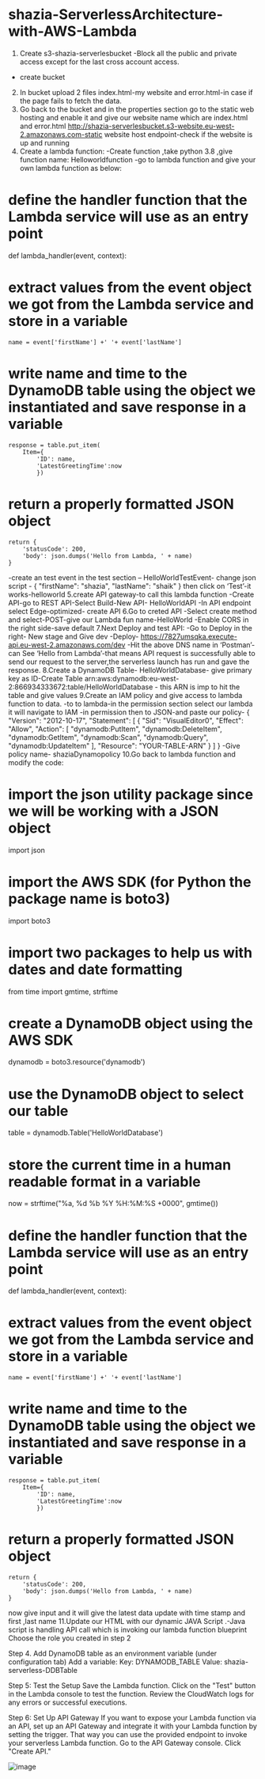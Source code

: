 # shazia-ServerlessArchitecture-with-AWS-Lambda
1.	Create s3-shazia-serverlesbucket
-Block all the public and private access except for the last cross account access.
- create bucket

2.	In bucket upload 2 files index.html-my website and error.html-in case if the page fails to fetch the data.
3.	Go back to the bucket and in the properties section go to the static web hosting and enable it and give our website name which are index.html and error.html
http://shazia-serverlesbucket.s3-website.eu-west-2.amazonaws.com-static website host endpoint-check if the website is up and running
4.	Create a lambda function:
-Create function ,take python 3.8 ,give function name: Helloworldfunction
-go to lambda function and give your own lambda function as below:
# define the handler function that the Lambda service will use as an entry point
def lambda_handler(event, context):
# extract values from the event object we got from the Lambda service and store in a variable
    name = event['firstName'] +' '+ event['lastName']
# write name and time to the DynamoDB table using the object we instantiated and save response in a variable
    response = table.put_item(
        Item={
            'ID': name,
            'LatestGreetingTime':now
            })
# return a properly formatted JSON object
    return {
        'statusCode': 200,
        'body': json.dumps('Hello from Lambda, ' + name)
    }
-create an test event in the test section – HelloWorldTestEvent- change json script - 
{
  "firstName": "shazia",
  "lastName": "shaik"
}
 then click on ‘Test’-it works-helloworld
5.create API gateway-to call this lambda function
-Create API-go to REST API-Select Build-New API- HelloWorldAPI -In API endpoint select    Edge-optimized- create API
6.Go to creted API -Select create method and select-POST-give our Lambda fun name-HelloWorld 
  -Enable CORS in the right side-save default
7.Next Deploy and test API:
-Go to Deploy in the right- New stage and Give dev -Deploy- 
https://7827umsqka.execute-api.eu-west-2.amazonaws.com/dev
-Hit the above DNS name in ‘Postman’-can See ‘Hello from Lambda’-that means API request is successfully able to send our request to the server,the serverless launch has run and gave the response.
8.Create a DynamoDB Table- HelloWorldDatabase- give primary key as ID-Create Table
arn:aws:dynamodb:eu-west-2:866934333672:table/HelloWorldDatabase   -  this ARN is imp to hit the table and give values
9.Create an IAM policy and give access to lambda function to data.
-to to lambda-in the permission section select our lambda it will navigate to IAM -in permission then to JSON-and paste our policy-
 {
"Version": "2012-10-17",
"Statement": [
    {
        "Sid": "VisualEditor0",
        "Effect": "Allow",
        "Action": [
            "dynamodb:PutItem",
            "dynamodb:DeleteItem",
            "dynamodb:GetItem",
            "dynamodb:Scan",
            "dynamodb:Query",
            "dynamodb:UpdateItem"
        ],
        "Resource": "YOUR-TABLE-ARN"
    }
    ]
}
-Give policy name- shaziaDynamopolicy
10.Go back to lambda function and modify the code:
# import the json utility package since we will be working with a JSON object
import json
# import the AWS SDK (for Python the package name is boto3)
import boto3
# import two packages to help us with dates and date formatting
from time import gmtime, strftime

# create a DynamoDB object using the AWS SDK
dynamodb = boto3.resource('dynamodb')
# use the DynamoDB object to select our table
table = dynamodb.Table('HelloWorldDatabase')
# store the current time in a human readable format in a variable
now = strftime("%a, %d %b %Y %H:%M:%S +0000", gmtime())

# define the handler function that the Lambda service will use as an entry point
def lambda_handler(event, context):
# extract values from the event object we got from the Lambda service and store in a variable
    name = event['firstName'] +' '+ event['lastName']
# write name and time to the DynamoDB table using the object we instantiated and save response in a variable
    response = table.put_item(
        Item={
            'ID': name,
            'LatestGreetingTime':now
            })
# return a properly formatted JSON object
    return {
        'statusCode': 200,
        'body': json.dumps('Hello from Lambda, ' + name)
    }
now give input and it will give the latest data update with time stamp and first ,last name
11.Update our HTML with our dynamic JAVA Script .-Java script is handling API call which is invoking our lambda function
blueprint
Choose the role you created in step 2

Step 4. Add DynamoDB table as an environment variable (under configuration tab)
Add a variable:
Key: DYNAMODB_TABLE
Value: shazia-serverless-DDBTable 

Step 5: Test the Setup
Save the Lambda function.
Click on the "Test" button in the Lambda console to test the function.
Review the CloudWatch logs for any errors or successful executions.

Step 6: Set Up API Gateway 
If you want to expose your Lambda function via an API, set up an API Gateway and integrate it with your Lambda function by setting the trigger. That way you can use the provided endpoint to invoke your serverless Lambda function.
Go to the API Gateway console.
Click "Create API."

![image](https://github.com/shaikshaz/shazia-ServerlessArchitecture-with-AWS-Lambda-/assets/154241222/dcd98707-cbe2-4438-b99a-e82b13fea8a2)
